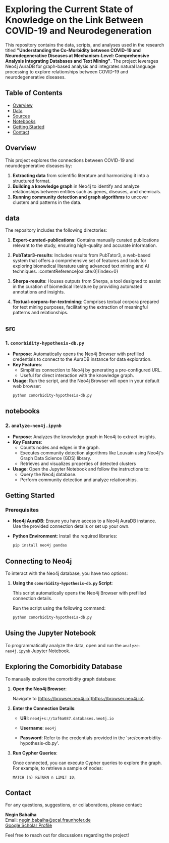# Exploring the Current State of Knowledge on the Link Between COVID-19 and Neurodegeneration

This repository contains the data, scripts, and analyses used in the research titled **"Understanding the Co-Morbidity between COVID-19 and Neurodegenerative Diseases at Mechanism-Level: Comprehensive Analysis Integrating Databases and Text Mining"**. The project leverages Neo4j AuraDB for graph-based analysis and integrates natural language processing to explore relationships between COVID-19 and neurodegenerative diseases.

## Table of Contents
- [Overview](#overview)
- [Data](#data)
- [Sources](#src)
- [Notebooks](#notebooks)
- [Getting Started](#getting-started)
- [Contact](#contact)

## Overview
This project explores the connections between COVID-19 and neurodegenerative diseases by:
1. **Extracting data** from scientific literature and harmonizing it into a structured format.
2. **Building a knowledge graph** in Neo4j to identify and analyze relationships between entities such as genes, diseases, and chemicals.
3. **Running community detection and graph algorithms** to uncover clusters and patterns in the data.

## data
The repository includes the following directories:

1. **Expert-curated-publications**: Contains manually curated publications relevant to the study, ensuring high-quality and accurate information.

2. **PubTator3-results**: Includes results from PubTator3, a web-based system that offers a comprehensive set of features and tools for exploring biomedical literature using advanced text mining and AI techniques. :contentReference[oaicite:0]{index=0}

3. **Sherpa-results**: Houses outputs from Sherpa, a tool designed to assist in the curation of biomedical literature by providing automated annotations and insights.

4. **Textual-corpora-for-textmining**: Comprises textual corpora prepared for text mining purposes, facilitating the extraction of meaningful patterns and relationships.

## src

### 1. `comorbidity-hypothesis-db.py`
- **Purpose**: Automatically opens the Neo4j Browser with prefilled credentials to connect to the AuraDB instance for data exploration.
- **Key Features**:
  - Simplifies connection to Neo4j by generating a pre-configured URL.
  - Useful for direct interaction with the knowledge graph.
- **Usage**:
  Run the script, and the Neo4j Browser will open in your default web browser:
  ```bash
  python comorbidity-hypothesis-db.py

## notebooks

### 2. `analyze-neo4j.ipynb`
- **Purpose**: Analyzes the knowledge graph in Neo4j to extract insights.
- **Key Features**:
  - Counts nodes and edges in the graph.
  - Executes community detection algorithms like Louvain using Neo4j's Graph Data Science (GDS) library.
  - Retrieves and visualizes properties of detected clusters
- **Usage**:
  Open the Jupyter Notebook and follow the instructions to:
  - Query the Neo4j database.
  - Perform community detection and analyze relationships. 
## Getting Started

### Prerequisites

- **Neo4j AuraDB**: Ensure you have access to a Neo4j AuraDB instance. Use the provided connection details or set up your own.

- **Python Environment**: Install the required libraries:

  ```bash
  pip install neo4j pandas
## Connecting to Neo4j

To interact with the Neo4j database, you have two options:

1. **Using the `comorbidity-hypothesis-db.py` Script**:

   This script automatically opens the Neo4j Browser with prefilled connection details.

   Run the script using the following command:

   ```bash
   python comorbidity-hypothesis-db.py
## Using the Jupyter Notebook

To programmatically analyze the data, open and run the `analyze-neo4j.ipynb` Jupyter Notebook.

## Exploring the Comorbidity Database 

To manually explore the comorbidity graph database:

1. **Open the Neo4j Browser**:

   Navigate to [https://browser.neo4j.io](https://browser.neo4j.io).

2. **Enter the Connection Details**:

   - **URI**: `neo4j+s://1af6a087.databases.neo4j.io`

   - **Username**: `neo4j`

   - **Password**: Refer to the credentials provided in the 'src/comorbidity-hypothesis-db.py'.

3. **Run Cypher Queries**:

   Once connected, you can execute Cypher queries to explore the graph. For example, to retrieve a sample of nodes:

   ```cypher
   MATCH (n) RETURN n LIMIT 10;
## Contact

For any questions, suggestions, or collaborations, please contact:

**Negin Babaiha**  
Email: [negin.babaiha@scai.fraunhofer.de](mailto:negin.babaiha@scai.fraunhofer.de)  
[Google Scholar Profile](https://scholar.google.com/citations?user=OwT3AMQAAAAJ)

Feel free to reach out for discussions regarding the project!
